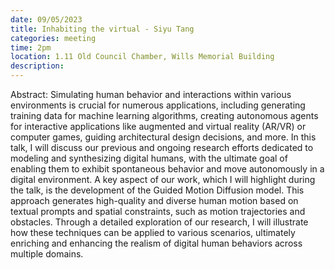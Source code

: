```yaml
---
date: 09/05/2023
title: Inhabiting the virtual - Siyu Tang
categories: meeting
time: 2pm
location: 1.11 Old Council Chamber, Wills Memorial Building
description:
---
```

Abstract: Simulating human behavior and interactions within various environments is crucial for numerous applications, including generating training data for machine learning algorithms, creating autonomous agents for interactive applications like augmented and virtual reality (AR/VR) or computer games, guiding architectural design decisions, and more. In this talk, I will discuss our previous and ongoing research efforts dedicated to modeling and synthesizing digital humans, with the ultimate goal of enabling them to exhibit spontaneous behavior and move autonomously in a digital environment. A key aspect of our work, which I will highlight during the talk, is the development of the Guided Motion Diffusion model. This approach generates high-quality and diverse human motion based on textual prompts and spatial constraints, such as motion trajectories and obstacles. Through a detailed exploration of our research, I will illustrate how these techniques can be applied to various scenarios, ultimately enriching and enhancing the realism of digital human behaviors across multiple domains.
